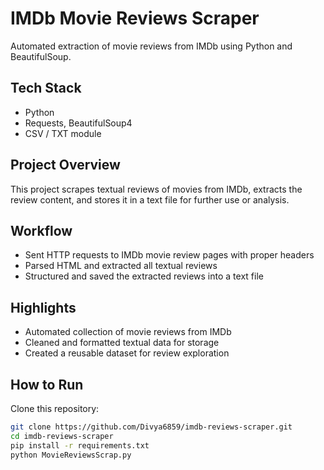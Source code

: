 # IMDb Movie Reviews Scraper

Automated extraction of movie reviews from IMDb using Python and BeautifulSoup.

## Tech Stack
- Python
- Requests, BeautifulSoup4
- CSV / TXT module

## Project Overview
This project scrapes textual reviews of movies from IMDb, extracts the review content, and stores it in a text file for further use or analysis.

## Workflow
- Sent HTTP requests to IMDb movie review pages with proper headers
- Parsed HTML and extracted all textual reviews
- Structured and saved the extracted reviews into a text file

## Highlights
- Automated collection of movie reviews from IMDb
- Cleaned and formatted textual data for storage
- Created a reusable dataset for review exploration

## How to Run
Clone this repository:

```bash
git clone https://github.com/Divya6859/imdb-reviews-scraper.git
cd imdb-reviews-scraper
pip install -r requirements.txt
python MovieReviewsScrap.py
```



